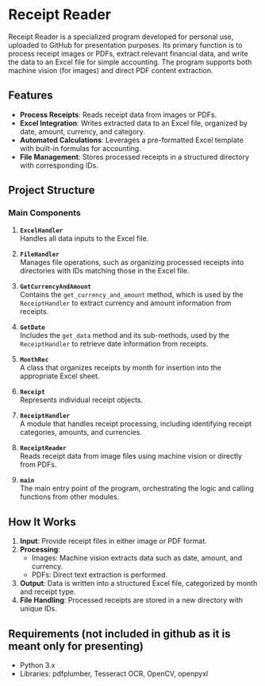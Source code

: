 # Receipt Reader

Receipt Reader is a specialized program developed for personal use, uploaded to GitHub for presentation purposes. Its primary function is to process receipt images or PDFs, extract relevant financial data, and write the data to an Excel file for simple accounting. The program supports both machine vision (for images) and direct PDF content extraction.

## Features

- **Process Receipts**: Reads receipt data from images or PDFs.
- **Excel Integration**: Writes extracted data to an Excel file, organized by date, amount, currency, and category.
- **Automated Calculations**: Leverages a pre-formatted Excel template with built-in formulas for accounting.
- **File Management**: Stores processed receipts in a structured directory with corresponding IDs.

## Project Structure

### Main Components

1. **`ExcelHandler`**  
   Handles all data inputs to the Excel file.  

2. **`FileHandler`**  
   Manages file operations, such as organizing processed receipts into directories with IDs matching those in the Excel file.  

3. **`GetCurrencyAndAmount`**  
   Contains the `get_currency_and_amount` method, which is used by the `ReceiptHandler` to extract currency and amount information from receipts.  

4. **`GetDate`**  
   Includes the `get_data` method and its sub-methods, used by the `ReceiptHandler` to retrieve date information from receipts.  

5. **`MonthRec`**  
   A class that organizes receipts by month for insertion into the appropriate Excel sheet.  

6. **`Receipt`**  
   Represents individual receipt objects.  

7. **`ReceiptHandler`**  
   A module that handles receipt processing, including identifying receipt categories, amounts, and currencies.  

8. **`ReceiptReader`**  
   Reads receipt data from image files using machine vision or directly from PDFs.  

9. **`main`**  
   The main entry point of the program, orchestrating the logic and calling functions from other modules.

## How It Works

1. **Input**: Provide receipt files in either image or PDF format.  
2. **Processing**:  
   - Images: Machine vision extracts data such as date, amount, and currency.  
   - PDFs: Direct text extraction is performed.  
3. **Output**: Data is written into a structured Excel file, categorized by month and receipt type.  
4. **File Handling**: Processed receipts are stored in a new directory with unique IDs.

## Requirements (not included in github as it is meant only for presenting)

- Python 3.x
- Libraries: pdfplumber, Tesseract OCR, OpenCV, openpyxl 

